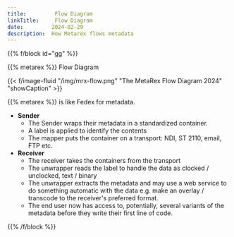 ```yaml
---
title:         Flow Diagram
linkTitle:     Flow Diagram
date:         2024-02-29
description:  How Metarex flows metadata
---
```


{{% f/block id="gg" %}}

<div class="ui center aligned header">{{% metarex %}} Flow Diagram</div>

{{< f/image-fluid "/img/mrx-flow.png" "The MetaRex Flow Diagram 2024" "showCaption" >}}

{{% metarex %}} is like Fedex for metadata.

* **Sender**
  * The Sender wraps their metadata in a standardized container.
  * A label is applied to identify the contents
  * The mapper puts the container on a transport: NDI, ST 2110, email, FTP etc.
* **Receiver**
  * The receiver takes the containers from the transport
  * The unwrapper reads the label to handle the data as clocked / unclocked,
    text / binary
  * The unwrapper extracts the metadata and may use a web service to do something
    automatic with the data e.g. make an overlay / transcode to the receiver's
    preferred format.
  * The end user now has access to, potentially, several variants of the metadata
    before they write their first line of code.

{{% /f/block %}}